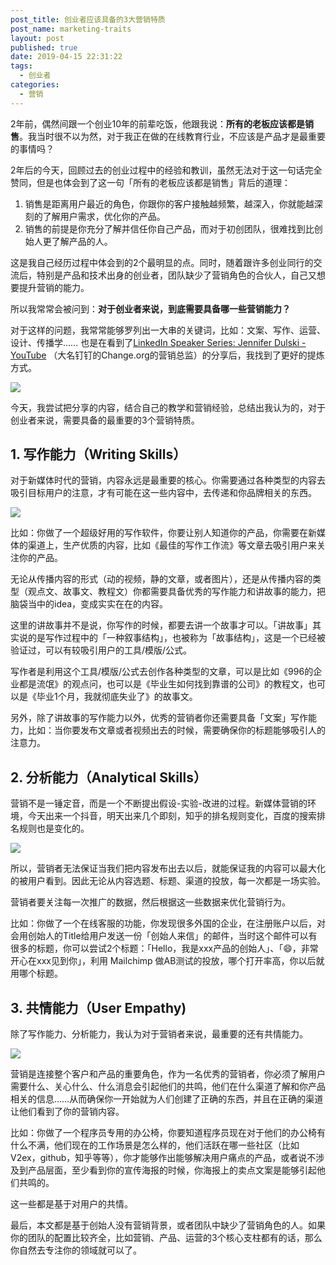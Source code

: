 ```yaml
---
post_title: 创业者应该具备的3大营销特质
post_name: marketing-traits
layout: post
published: true
date: 2019-04-15 22:31:22
tags:
  - 创业者
categories:
  - 营销
---
```


2年前，偶然间跟一个创业10年的前辈吃饭，他跟我说：**所有的老板应该都是销售**。我当时很不以为然，对于我正在做的在线教育行业，不应该是产品才是最重要的事情吗？

2年后的今天，回顾过去的创业过程中的经验和教训，虽然无法对于这一句话完全赞同，但是也体会到了这一句「所有的老板应该都是销售」背后的道理：

1. 销售是距离用户最近的角色，你跟你的客户接触越频繁，越深入，你就能越深刻的了解用户需求，优化你的产品。
2. 销售的前提是你充分了解并信任你自己产品，而对于初创团队，很难找到比创始人更了解产品的人。

这是我自己经历过程中体会到的2个最明显的点。同时，随着跟许多创业同行的交流后，特别是产品和技术出身的创业者，团队缺少了营销角色的合伙人，自己又想要提升营销的能力。

所以我常常会被问到：**对于创业者来说，到底需要具备哪一些营销能力？** 

对于这样的问题，我常常能够罗列出一大串的关键词，比如：文案、写作、运营、设计、传播学…… 也是在看到了[LinkedIn Speaker Series: Jennifer Dulski - YouTube](https://www.youtube.com/watch?v=EluVjssrCBk) （大名钉钉的Change.org的营销总监）的分享后，我找到了更好的提炼方式。

![](https://cdn.bpteach.com/images/20190415232729.png)

今天，我尝试把分享的内容，结合自己的教学和营销经验，总结出我认为的，对于创业者来说，需要具备的最重要的3个营销特质。

## 1. 写作能力（Writing Skills）

对于新媒体时代的营销，内容永远是最重要的核心。你需要通过各种类型的内容去吸引目标用户的注意，才有可能在这一些内容中，去传递和你品牌相关的东西。

![](https://cdn.bpteach.com/images/20190415233443.jpg)

比如：你做了一个超级好用的写作软件，你要让别人知道你的产品，你需要在新媒体的渠道上，生产优质的内容，比如《最佳的写作工作流》等文章去吸引用户来关注你的产品。

无论从传播内容的形式（动的视频，静的文章，或者图片），还是从传播内容的类型（观点文、故事文、教程文）你都需要具备优秀的写作能力和讲故事的能力，把脑袋当中的idea，变成实实在在的内容。

这里的讲故事并不是说，你写作的时候，都要去讲一个故事才可以。「讲故事」其实说的是写作过程中的「一种叙事结构」，也被称为「故事结构」，这是一个已经被验证过，可以有较吸引用户的工具/模版/公式。

写作者是利用这个工具/模版/公式去创作各种类型的文章，可以是比如《996的企业都是流氓》的观点问，也可以是《毕业生如何找到靠谱的公司》的教程文，也可以是《毕业1个月，我就彻底失业了》的故事文。

另外，除了讲故事的写作能力以外，优秀的营销者你还需要具备「文案」写作能力，比如：当你要发布文章或者视频出去的时候，需要确保你的标题能够吸引人的注意力。

## 2. 分析能力（Analytical Skills）

营销不是一锤定音，而是一个不断提出假设-实验-改进的过程。新媒体营销的环境，今天出来一个抖音，明天出来几个即刻，知乎的排名规则变化，百度的搜索排名规则也是变化的。

![](https://cdn.bpteach.com/images/20190415233453.jpg)

所以，营销者无法保证当我们把内容发布出去以后，就能保证我的内容可以最大化的被用户看到。因此无论从内容选题、标题、渠道的投放，每一次都是一场实验。

营销者要关注每一次推广的数据，然后根据这一些数据来优化营销行为。

比如：你做了一个在线客服的功能，你发现很多外国的企业，在注册账户以后，对会用创始人的Title给用户发送一份「创始人来信」的邮件，当时这个邮件可以有很多的标题，你可以尝试2个标题：「Hello，我是xxx产品的创始人」、「😄，非常开心在xxx见到你」，利用 Mailchimp 做AB测试的投放，哪个打开率高，你以后就用哪个标题。

## 3. 共情能力（User Empathy)

除了写作能力、分析能力，我认为对于营销者来说，最重要的还有共情能力。

![](https://cdn.bpteach.com/images/20190415233507.jpg)

营销是连接整个客户和产品的重要角色，作为一名优秀的营销者，你必须了解用户需要什么、关心什么、什么消息会引起他们的共鸣，他们在什么渠道了解和你产品相关的信息……从而确保你一开始就为人们创建了正确的东西，并且在正确的渠道让他们看到了你的营销内容。

比如：你做了一个程序员专用的办公椅，你要知道程序员现在对于他们的办公椅有什么不满，他们现在的工作场景是怎么样的，他们活跃在哪一些社区（比如V2ex，github，知乎等等），你才能够作出能够解决用户痛点的产品，或者说不涉及到产品层面，至少看到你的宣传海报的时候，你海报上的卖点文案是能够引起他们共鸣的。

这一些都是基于对用户的共情。

最后，本文都是基于创始人没有营销背景，或者团队中缺少了营销角色的人。如果你的团队的配置比较齐全，比如营销、产品、运营的3个核心支柱都有的话，那么你自然去专注你的领域就可以了。